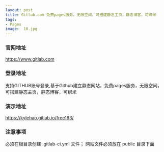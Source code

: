 ```yaml
---
layout: post
title: Gitlab.com 免费pages服务，无限空间，可搭建静态主页，静态博客，可绑米
tags:
- Pages
image:  10.jpg
---
```


### 官网地址
https://www.gitlab.com

### 登录地址
支持GITHUB账号登录,基于Github建立静态网站，免费pages服务，无限空间，可搭建静态主页，静态博客，可绑米

### 演示地址
https://kylehao.gitlab.io/free163/

### 注意事项
必须在根目录创建 .gitlab-ci.yml 文件；
网站文件必须放在 public 目录下面